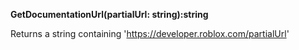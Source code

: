 <b>
  
GetDocumentationUrl(partialUrl: string):string
  
</b>

Returns a string containing 'https://developer.roblox.com/partialUrl'
